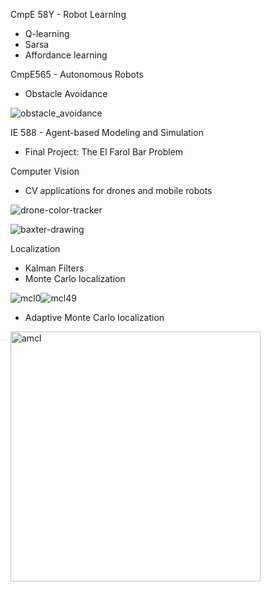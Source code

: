 CmpE 58Y - Robot Learning
* Q-learning
* Sarsa
* Affordance learning

CmpE565 - Autonomous Robots
* Obstacle Avoidance

![obstacle_avoidance](https://github.com/melodiCyb/autonomous-robots/blob/master/CmpE565/obstacle_avoidance.gif)

IE 588 - Agent-based Modeling and Simulation
* Final Project: The El Farol Bar Problem

Computer Vision 
* CV applications for drones and mobile robots

![drone-color-tracker](https://github.com/melodiCyb/autonomous-robots/blob/master/computer-vision/drone_pink_target_tracker.gif)

![baxter-drawing](https://github.com/melodiCyb/autonomous-robots/blob/master/computer-vision/baxter_drawing_cat.gif)

Localization
* Kalman Filters 
* Monte Carlo localization 

![mcl0](https://github.com/melodiCyb/autonomous-robots/blob/master/localization/monte-carlo-localization/images/step0.png "title-1")![mcl49](https://github.com/melodiCyb/autonomous-robots/blob/master/localization/monte-carlo-localization/images/step49.png "title-2")

* Adaptive Monte Carlo localization 
<img src="https://github.com/melodiCyb/autonomous-robots/blob/master/localization/adaptive-monte-carlo-localization/amcl.png" alt="amcl" width="400"/>
